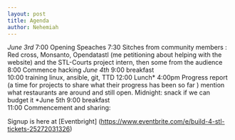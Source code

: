```yaml
---
layout: post
title: Agenda
author: Nehemiah
---
```



*June 3rd* 
7:00 Opening Speaches
7:30 Sitches from community members :  Red cross, Monsanto, Opendatastl (me petitioning about helping with the website) and the STL-Courts project intern, then some from  the audience
8:00 Commence hacking
*June 4th*
9:00 breakfast   
10:00 training linux, ansible, git, TTD 
12:00 Lunch*
4:00pm Progress report (a time for projects to share what their progress has been so far ) mention what restaurants are around and still open. 
Midnight: snack if we can budget it
*June 5th 
9:00 breakfast  
11:00 Commencement and sharing: 

Signup is here at [Eventbright] (https://www.eventbrite.com/e/build-4-stl-tickets-25272031326)
